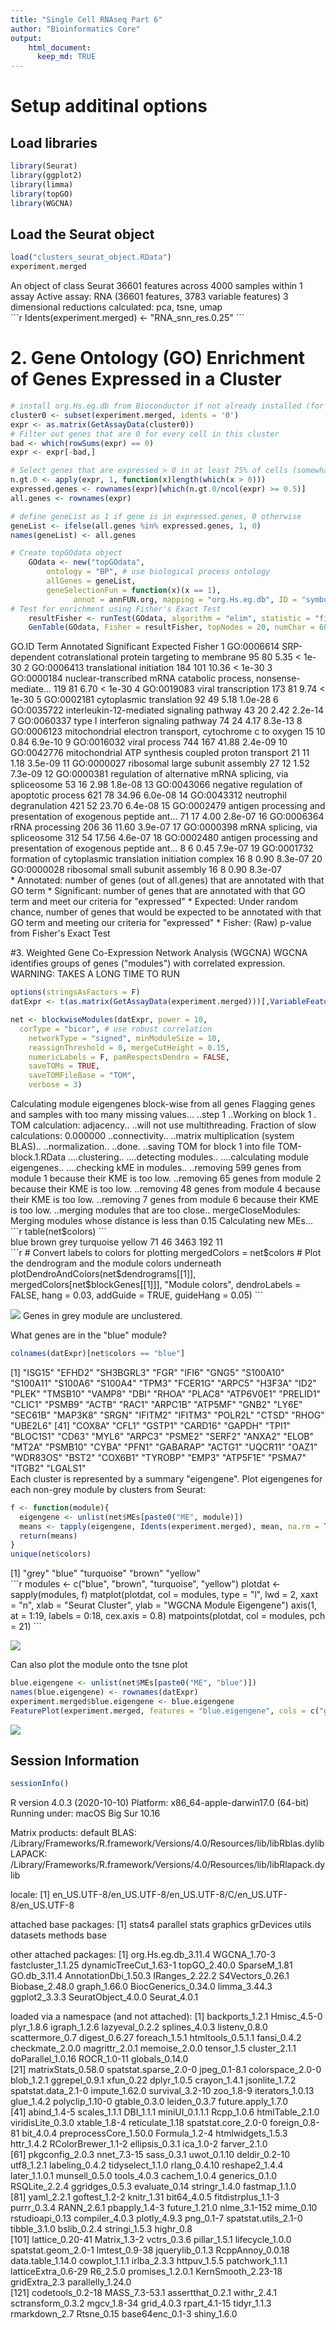 ```yaml
---
title: "Single Cell RNAseq Part 6"
author: "Bioinformatics Core"
output:
    html_document:
      keep_md: TRUE
---
```


# Setup additinal options


## Load libraries

```r
library(Seurat)
library(ggplot2)
library(limma)
library(topGO)
library(WGCNA)
```

## Load the Seurat object

```r
load("clusters_seurat_object.RData")
experiment.merged
```

<div class='r_output'> An object of class Seurat 
 36601 features across 4000 samples within 1 assay 
 Active assay: RNA (36601 features, 3783 variable features)
  3 dimensional reductions calculated: pca, tsne, umap
</div>
```r
Idents(experiment.merged) <- "RNA_snn_res.0.25"
```

# 2. Gene Ontology (GO) Enrichment of Genes Expressed in a Cluster

```r
# install org.Hs.eg.db from Bioconductor if not already installed (for mouse only)
cluster0 <- subset(experiment.merged, idents = '0')
expr <- as.matrix(GetAssayData(cluster0))
# Filter out genes that are 0 for every cell in this cluster
bad <- which(rowSums(expr) == 0)
expr <- expr[-bad,]

# Select genes that are expressed > 0 in at least 75% of cells (somewhat arbitrary definition)
n.gt.0 <- apply(expr, 1, function(x)length(which(x > 0)))
expressed.genes <- rownames(expr)[which(n.gt.0/ncol(expr) >= 0.5)]
all.genes <- rownames(expr)

# define geneList as 1 if gene is in expressed.genes, 0 otherwise
geneList <- ifelse(all.genes %in% expressed.genes, 1, 0)
names(geneList) <- all.genes

# Create topGOdata object
	GOdata <- new("topGOdata",
		ontology = "BP", # use biological process ontology
		allGenes = geneList,
		geneSelectionFun = function(x)(x == 1),
              annot = annFUN.org, mapping = "org.Hs.eg.db", ID = "symbol")
# Test for enrichment using Fisher's Exact Test
	resultFisher <- runTest(GOdata, algorithm = "elim", statistic = "fisher")
	GenTable(GOdata, Fisher = resultFisher, topNodes = 20, numChar = 60)
```

<div class='r_output'>         GO.ID                                                            Term Annotated Significant Expected  Fisher
 1  GO:0006614     SRP-dependent cotranslational protein targeting to membrane        95          80     5.35 < 1e-30
 2  GO:0006413                                        translational initiation       184         101    10.36 < 1e-30
 3  GO:0000184 nuclear-transcribed mRNA catabolic process, nonsense-mediate...       119          81     6.70 < 1e-30
 4  GO:0019083                                             viral transcription       173          81     9.74 < 1e-30
 5  GO:0002181                                         cytoplasmic translation        92          49     5.18 1.0e-28
 6  GO:0035722                       interleukin-12-mediated signaling pathway        43          20     2.42 2.2e-14
 7  GO:0060337                             type I interferon signaling pathway        74          24     4.17 8.3e-13
 8  GO:0006123        mitochondrial electron transport, cytochrome c to oxygen        15          10     0.84 6.9e-10
 9  GO:0016032                                                   viral process       744         167    41.88 2.4e-09
 10 GO:0042776            mitochondrial ATP synthesis coupled proton transport        21          11     1.18 3.5e-09
 11 GO:0000027                                ribosomal large subunit assembly        27          12     1.52 7.3e-09
 12 GO:0000381        regulation of alternative mRNA splicing, via spliceosome        53          16     2.98 1.8e-08
 13 GO:0043066                        negative regulation of apoptotic process       621          78    34.96 6.0e-08
 14 GO:0043312                                        neutrophil degranulation       421          52    23.70 6.4e-08
 15 GO:0002479 antigen processing and presentation of exogenous peptide ant...        71          17     4.00 2.8e-07
 16 GO:0006364                                                 rRNA processing       206          36    11.60 3.9e-07
 17 GO:0000398                                  mRNA splicing, via spliceosome       312          54    17.56 4.6e-07
 18 GO:0002480 antigen processing and presentation of exogenous peptide ant...         8           6     0.45 7.9e-07
 19 GO:0001732         formation of cytoplasmic translation initiation complex        16           8     0.90 8.3e-07
 20 GO:0000028                                ribosomal small subunit assembly        16           8     0.90 8.3e-07
</div>* Annotated: number of genes (out of all.genes) that are annotated with that GO term
* Significant: number of genes that are annotated with that GO term and meet our criteria for "expressed"
* Expected: Under random chance, number of genes that would be expected to be annotated with that GO term and meeting our criteria for "expressed"
* Fisher: (Raw) p-value from Fisher's Exact Test

#3. Weighted Gene Co-Expression Network Analysis (WGCNA)
WGCNA identifies groups of genes ("modules") with correlated expression.
WARNING: TAKES A LONG TIME TO RUN

```r
options(stringsAsFactors = F)
datExpr <- t(as.matrix(GetAssayData(experiment.merged)))[,VariableFeatures(experiment.merged)]  # only use variable genes in analysis

net <- blockwiseModules(datExpr, power = 10,
  corType = "bicor", # use robust correlation
	networkType = "signed", minModuleSize = 10,
	reassignThreshold = 0, mergeCutHeight = 0.15,
	numericLabels = F, pamRespectsDendro = FALSE,
	saveTOMs = TRUE,
	saveTOMFileBase = "TOM",
	verbose = 3)
```

<div class='r_output'>  Calculating module eigengenes block-wise from all genes
    Flagging genes and samples with too many missing values...
     ..step 1
  ..Working on block 1 .
     TOM calculation: adjacency..
     ..will not use multithreading.
      Fraction of slow calculations: 0.000000
     ..connectivity..
     ..matrix multiplication (system BLAS)..
     ..normalization..
     ..done.
    ..saving TOM for block 1 into file TOM-block.1.RData
  ....clustering..
  ....detecting modules..
  ....calculating module eigengenes..
  ....checking kME in modules..
      ..removing 599 genes from module 1 because their KME is too low.
      ..removing 65 genes from module 2 because their KME is too low.
      ..removing 48 genes from module 4 because their KME is too low.
      ..removing 7 genes from module 6 because their KME is too low.
  ..merging modules that are too close..
      mergeCloseModules: Merging modules whose distance is less than 0.15
        Calculating new MEs...
</div>
```r
table(net$colors)
```

<div class='r_output'> 
      blue     brown      grey turquoise    yellow 
        71        46      3463       192        11
</div>
```r
# Convert labels to colors for plotting
mergedColors = net$colors
# Plot the dendrogram and the module colors underneath
plotDendroAndColors(net$dendrograms[[1]], mergedColors[net$blockGenes[[1]]],
"Module colors",
dendroLabels = FALSE, hang = 0.03,
addGuide = TRUE, guideHang = 0.05)
```

![](scRNA_Workshop-PART6_files/figure-html/WGCNA-1.png)<!-- -->
Genes in grey module are unclustered.

What genes are in the "blue" module?

```r
colnames(datExpr)[net$colors == "blue"]
```

<div class='r_output'>  [1] "ISG15"    "EFHD2"    "SH3BGRL3" "FGR"      "IFI6"     "GNG5"     "S100A10"  "S100A11"  "S100A6"   "S100A4"   "TPM3"     "FCER1G"   "ARPC5"    "H3F3A"    "ID2"      "PLEK"     "TMSB10"   "VAMP8"    "DBI"      "RHOA"     "PLAC8"    "ATP6V0E1" "PRELID1"  "CLIC1"    "PSMB9"    "ACTB"     "RAC1"     "ARPC1B"   "ATP5MF"   "GNB2"     "LY6E"     "SEC61B"   "MAP3K8"   "SRGN"     "IFITM2"   "IFITM3"   "POLR2L"   "CTSD"     "RHOG"     "UBE2L6"  
 [41] "COX8A"    "CFL1"     "GSTP1"    "CARD16"   "GAPDH"    "TPI1"     "BLOC1S1"  "CD63"     "MYL6"     "ARPC3"    "PSME2"    "SERF2"    "ANXA2"    "ELOB"     "MT2A"     "PSMB10"   "CYBA"     "PFN1"     "GABARAP"  "ACTG1"    "UQCR11"   "OAZ1"     "WDR83OS"  "BST2"     "COX6B1"   "TYROBP"   "EMP3"     "ATP5F1E"  "PSMA7"    "ITGB2"    "LGALS1"
</div>
Each cluster is represented by a summary "eigengene".
Plot eigengenes for each non-grey module by clusters from Seurat:

```r
f <- function(module){
  eigengene <- unlist(net$MEs[paste0("ME", module)])
  means <- tapply(eigengene, Idents(experiment.merged), mean, na.rm = T)
  return(means)
}
unique(net$colors)
```

<div class='r_output'> [1] "grey"      "blue"      "turquoise" "brown"     "yellow"
</div>
```r
modules <- c("blue", "brown", "turquoise", "yellow")
plotdat <- sapply(modules, f)
matplot(plotdat, col = modules, type = "l", lwd = 2, xaxt = "n", xlab = "Seurat Cluster",
        ylab = "WGCNA Module Eigengene")
axis(1, at = 1:19, labels = 0:18, cex.axis = 0.8)
matpoints(plotdat, col = modules, pch = 21)
```

![](scRNA_Workshop-PART6_files/figure-html/wgcna3-1.png)<!-- -->

Can also plot the module onto the tsne plot

```r
blue.eigengene <- unlist(net$MEs[paste0("ME", "blue")])
names(blue.eigengene) <- rownames(datExpr)
experiment.merged$blue.eigengene <- blue.eigengene
FeaturePlot(experiment.merged, features = "blue.eigengene", cols = c("grey", "blue"))
```

![](scRNA_Workshop-PART6_files/figure-html/unnamed-chunk-1-1.png)<!-- -->


## Session Information

```r
sessionInfo()
```

<div class='r_output'> R version 4.0.3 (2020-10-10)
 Platform: x86_64-apple-darwin17.0 (64-bit)
 Running under: macOS Big Sur 10.16
 
 Matrix products: default
 BLAS:   /Library/Frameworks/R.framework/Versions/4.0/Resources/lib/libRblas.dylib
 LAPACK: /Library/Frameworks/R.framework/Versions/4.0/Resources/lib/libRlapack.dylib
 
 locale:
 [1] en_US.UTF-8/en_US.UTF-8/en_US.UTF-8/C/en_US.UTF-8/en_US.UTF-8
 
 attached base packages:
 [1] stats4    parallel  stats     graphics  grDevices utils     datasets  methods   base     
 
 other attached packages:
  [1] org.Hs.eg.db_3.11.4   WGCNA_1.70-3          fastcluster_1.1.25    dynamicTreeCut_1.63-1 topGO_2.40.0          SparseM_1.81          GO.db_3.11.4          AnnotationDbi_1.50.3  IRanges_2.22.2        S4Vectors_0.26.1      Biobase_2.48.0        graph_1.66.0          BiocGenerics_0.34.0   limma_3.44.3          ggplot2_3.3.3         SeuratObject_4.0.0    Seurat_4.0.1         
 
 loaded via a namespace (and not attached):
   [1] backports_1.2.1       Hmisc_4.5-0           plyr_1.8.6            igraph_1.2.6          lazyeval_0.2.2        splines_4.0.3         listenv_0.8.0         scattermore_0.7       digest_0.6.27         foreach_1.5.1         htmltools_0.5.1.1     fansi_0.4.2           checkmate_2.0.0       magrittr_2.0.1        memoise_2.0.0         tensor_1.5            cluster_2.1.1         doParallel_1.0.16     ROCR_1.0-11           globals_0.14.0       
  [21] matrixStats_0.58.0    spatstat.sparse_2.0-0 jpeg_0.1-8.1          colorspace_2.0-0      blob_1.2.1            ggrepel_0.9.1         xfun_0.22             dplyr_1.0.5           crayon_1.4.1          jsonlite_1.7.2        spatstat.data_2.1-0   impute_1.62.0         survival_3.2-10       zoo_1.8-9             iterators_1.0.13      glue_1.4.2            polyclip_1.10-0       gtable_0.3.0          leiden_0.3.7          future.apply_1.7.0   
  [41] abind_1.4-5           scales_1.1.1          DBI_1.1.1             miniUI_0.1.1.1        Rcpp_1.0.6            htmlTable_2.1.0       viridisLite_0.3.0     xtable_1.8-4          reticulate_1.18       spatstat.core_2.0-0   foreign_0.8-81        bit_4.0.4             preprocessCore_1.50.0 Formula_1.2-4         htmlwidgets_1.5.3     httr_1.4.2            RColorBrewer_1.1-2    ellipsis_0.3.1        ica_1.0-2             farver_2.1.0         
  [61] pkgconfig_2.0.3       nnet_7.3-15           sass_0.3.1            uwot_0.1.10           deldir_0.2-10         utf8_1.2.1            labeling_0.4.2        tidyselect_1.1.0      rlang_0.4.10          reshape2_1.4.4        later_1.1.0.1         munsell_0.5.0         tools_4.0.3           cachem_1.0.4          generics_0.1.0        RSQLite_2.2.4         ggridges_0.5.3        evaluate_0.14         stringr_1.4.0         fastmap_1.1.0        
  [81] yaml_2.2.1            goftest_1.2-2         knitr_1.31            bit64_4.0.5           fitdistrplus_1.1-3    purrr_0.3.4           RANN_2.6.1            pbapply_1.4-3         future_1.21.0         nlme_3.1-152          mime_0.10             rstudioapi_0.13       compiler_4.0.3        plotly_4.9.3          png_0.1-7             spatstat.utils_2.1-0  tibble_3.1.0          bslib_0.2.4           stringi_1.5.3         highr_0.8            
 [101] lattice_0.20-41       Matrix_1.3-2          vctrs_0.3.6           pillar_1.5.1          lifecycle_1.0.0       spatstat.geom_2.0-1   lmtest_0.9-38         jquerylib_0.1.3       RcppAnnoy_0.0.18      data.table_1.14.0     cowplot_1.1.1         irlba_2.3.3           httpuv_1.5.5          patchwork_1.1.1       latticeExtra_0.6-29   R6_2.5.0              promises_1.2.0.1      KernSmooth_2.23-18    gridExtra_2.3         parallelly_1.24.0    
 [121] codetools_0.2-18      MASS_7.3-53.1         assertthat_0.2.1      withr_2.4.1           sctransform_0.3.2     mgcv_1.8-34           grid_4.0.3            rpart_4.1-15          tidyr_1.1.3           rmarkdown_2.7         Rtsne_0.15            base64enc_0.1-3       shiny_1.6.0
</div>